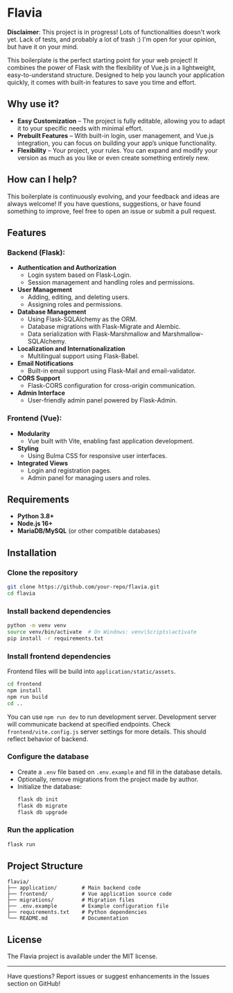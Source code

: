 # Flavia

**Disclaimer**: This project is in progress! Lots of functionalities doesn't work yet.
Lack of tests, and probably a lot of trash :) I'm open for your opinion, but have it on your mind.

This boilerplate is the perfect starting point for your web project! 
It combines the power of Flask with the flexibility of Vue.js in a lightweight, 
easy-to-understand structure. Designed to help you launch your application quickly, 
it comes with built-in features to save you time and effort.

## Why use it?
- **Easy Customization** – The project is fully editable, allowing you to adapt it to your specific needs with minimal effort.
- **Prebuilt Features** – With built-in login, user management, and Vue.js integration, you can focus on building your app’s unique functionality.
- **Flexibility** – Your project, your rules. You can expand and modify your version as much as you like or even create something entirely new.

## How can I help?
This boilerplate is continuously evolving, and your feedback and ideas are always welcome! 
If you have questions, suggestions, or have found something to improve, 
feel free to open an issue or submit a pull request.

## Features

### Backend (Flask):
- **Authentication and Authorization**
  - Login system based on Flask-Login.
  - Session management and handling roles and permissions.
- **User Management**
  - Adding, editing, and deleting users.
  - Assigning roles and permissions.
- **Database Management**
  - Using Flask-SQLAlchemy as the ORM.
  - Database migrations with Flask-Migrate and Alembic.
  - Data serialization with Flask-Marshmallow and Marshmallow-SQLAlchemy.
- **Localization and Internationalization**
  - Multilingual support using Flask-Babel.
- **Email Notifications**
  - Built-in email support using Flask-Mail and email-validator.
- **CORS Support**
  - Flask-CORS configuration for cross-origin communication.
- **Admin Interface**
  - User-friendly admin panel powered by Flask-Admin.

### Frontend (Vue):
- **Modularity**
  - Vue built with Vite, enabling fast application development.
- **Styling**
  - Using Bulma CSS for responsive user interfaces.
- **Integrated Views**
  - Login and registration pages.
  - Admin panel for managing users and roles.

## Requirements

- **Python 3.8+**
- **Node.js 16+**
- **MariaDB/MySQL** (or other compatible databases)

## Installation

### Clone the repository
```bash
git clone https://github.com/your-repo/flavia.git
cd flavia
```

### Install backend dependencies
```bash
python -m venv venv
source venv/bin/activate  # On Windows: venv\Scripts\activate
pip install -r requirements.txt
```

### Install frontend dependencies
Frontend files will be build into `application/static/assets`.
```bash
cd frontend
npm install
npm run build
cd ..
```
You can use `npm run dev` to run development server. 
Development server will communicate backend at specified endpoints.
Check `frontend/vite.config.js` server settings for more details.
This should reflect behavior of backend.

### Configure the database
- Create a `.env` file based on `.env.example` and fill in the database details.
- Optionally, remove migrations from the project made by author. 
- Initialize the database:
  ```bash
  flask db init
  flask db migrate
  flask db upgrade
  ```

### Run the application
```bash
flask run
```

## Project Structure

```
flavia/
├── application/        # Main backend code
├── frontend/           # Vue application source code
├── migrations/         # Migration files
├── .env.example        # Example configuration file
├── requirements.txt    # Python dependencies
└── README.md           # Documentation
```

## License
The Flavia project is available under the MIT license.

---

Have questions? Report issues or suggest enhancements in the Issues section on GitHub!
